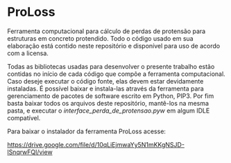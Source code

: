 # ProLoss

Ferramenta computacional para cálculo de perdas de protensão para estruturas em concreto protendido. Todo o código usado em sua elaboração está contido neste repositório e disponível para uso de acordo com a licensa.

Todas as bibliotecas usadas para desenvolver o presente trabalho estão contidas no início de cada código que compõe a ferramenta computacional. Caso deseje executar o código fonte, elas devem estar devidamente instaladas. É possível baixar e instala-las através da ferramenta para gerenciamento de pacotes de software escrito em Python, PIP3. Por fim basta baixar todos os arquivos deste repositório, mantê-los na mesma pasta, e executar o *interface_perda_de_protensao.pyw* em algum IDLE compatível.

Para baixar o instalador da ferramenta ProLoss acesse:

https://drive.google.com/file/d/10qLiEjmwaYy5N1mKKgNSJD-lSnqrwFQl/view
